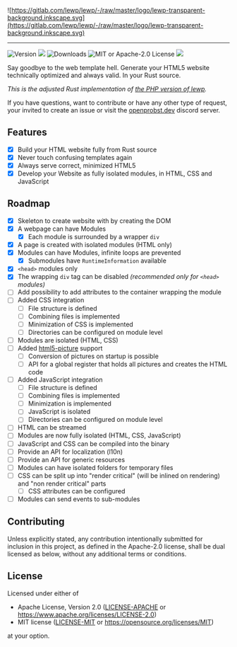 ![https://gitlab.com/lewp/lewp/-/raw/master/logo/lewp-transparent-background.inkscape.svg](https://gitlab.com/lewp/lewp/-/raw/master/logo/lewp-transparent-background.inkscape.svg)

----------------

![Version](https://img.shields.io/crates/v/lewp?style=flat-square) [![](https://img.shields.io/docsrs/lewp?style=flat-square)](https://docs.rs/lewp) ![Downloads](https://img.shields.io/crates/d/lewp?style=flat-square) ![MIT or Apache-2.0 License](https://img.shields.io/crates/l/lewp?style=flat-square) [![](https://img.shields.io/discord/855726181142495242?color=154683&label=discord&style=flat-square)](https://discord.gg/nx7YtsjEbT)

Say goodbye to the web template hell. Generate your HTML5 website technically optimized and always valid. In your Rust source.

*This is the adjusted Rust implementation of [the PHP version of lewp](https://gitlab.com/lewp/lewp).*

If you have questions, want to contribute or have any other type of request, your invited to create an issue or visit the [openprobst.dev](https://openprobst.dev) discord server.

## Features

- [x] Build your HTML website fully from Rust source
- [x] Never touch confusing templates again
- [x] Always serve correct, minimized HTML5
- [x] Develop your Website as fully isolated modules, in HTML, CSS and JavaScript

## Roadmap

- [x] Skeleton to create website with by creating the DOM
- [x] A webpage can have Modules
    - [x] Each module is surrounded by a wrapper `div`
- [x] A page is created with isolated modules (HTML only)
- [x] Modules can have Modules, infinite loops are prevented
    - [x] Submodules have `RuntimeInformation` available
- [x] `<head>` modules only
- [x] The wrapping `div` tag can be disabled *(recommended only for `<head>` modules)*
- [ ] Add possibility to add attributes to the container wrapping the module
- [ ] Added CSS integration
    - [ ] File structure is defined
    - [ ] Combining files is implemented
    - [ ] Minimization of CSS is implemented
    - [ ] Directories can be configured on module level
- [ ] Modules are isolated (HTML, CSS)
- [ ] Added [html5-picture](https://github.com/emirror-de/html5-picture) support
    - [ ] Conversion of pictures on startup is possible
    - [ ] API for a global register that holds all pictures and creates the HTML code
- [ ] Added JavaScript integration
    - [ ] File structure is defined
    - [ ] Combining files is implemented
    - [ ] Minimization is implemented
    - [ ] JavaScript is isolated
    - [ ] Directories can be configured on module level
- [ ] HTML can be streamed
- [ ] Modules are now fully isolated (HTML, CSS, JavaScript)
- [ ] JavaScript and CSS can be compiled into the binary
- [ ] Provide an API for localization (l10n)
- [ ] Provide an API for generic resources
- [ ] Modules can have isolated folders for temporary files
- [ ] CSS can be split up into "render critical" (will be inlined on rendering) and "non render critical" parts
    - [ ] CSS attributes can be configured
- [ ] Modules can send events to sub-modules

## Contributing

Unless explicitly stated, any contribution intentionally submitted for inclusion in this project, as defined in the Apache-2.0 license, shall be dual licensed as below, without any additional terms or conditions.

## License

Licensed under either of

- Apache License, Version 2.0 ([LICENSE-APACHE](https://github.com/emirror-de/naphtha/blob/main/LICENSE-APACHE) or https://www.apache.org/licenses/LICENSE-2.0)
- MIT license ([LICENSE-MIT](https://github.com/emirror-de/naphtha/blob/main/LICENSE-MIT) or https://opensource.org/licenses/MIT)

at your option.
